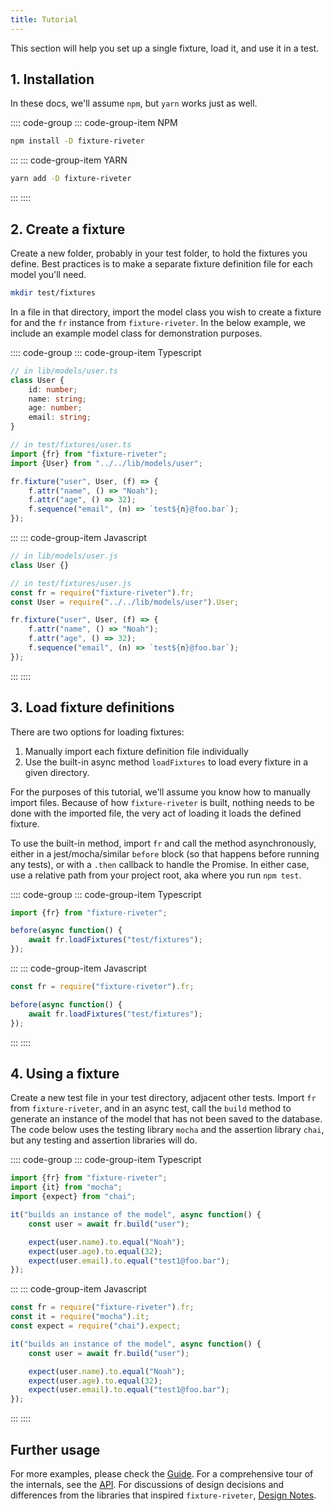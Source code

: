 ```yaml
---
title: Tutorial
---
```


This section will help you set up a single fixture, load it, and use it in a test.

## 1. Installation

In these docs, we'll assume `npm`, but `yarn` works just as well.

:::: code-group
::: code-group-item NPM

```bash
npm install -D fixture-riveter
```

:::
::: code-group-item YARN

```bash
yarn add -D fixture-riveter
```

:::
::::


## 2. Create a fixture

Create a new folder, probably in your test folder, to hold the fixtures you define. Best
practices is to make a separate fixture definition file for each model you'll need.

```bash
mkdir test/fixtures
```

In a file in that directory, import the model class you wish to create a fixture for and
the `fr` instance from `fixture-riveter`. In the below example, we include an example
model class for demonstration purposes.

:::: code-group
::: code-group-item Typescript

```typescript
// in lib/models/user.ts
class User {
    id: number;
    name: string;
    age: number;
    email: string;
}

// in test/fixtures/user.ts
import {fr} from "fixture-riveter";
import {User} from "../../lib/models/user";

fr.fixture("user", User, (f) => {
    f.attr("name", () => "Noah");
    f.attr("age", () => 32);
    f.sequence("email", (n) => `test${n}@foo.bar`);
});
```

:::
::: code-group-item Javascript

```javascript
// in lib/models/user.js
class User {}

// in test/fixtures/user.js
const fr = require("fixture-riveter").fr;
const User = require("../../lib/models/user").User;

fr.fixture("user", User, (f) => {
    f.attr("name", () => "Noah");
    f.attr("age", () => 32);
    f.sequence("email", (n) => `test${n}@foo.bar`);
});
```

:::
::::


## 3. Load fixture definitions

There are two options for loading fixtures:
1) Manually import each fixture definition file individually
2) Use the built-in async method `loadFixtures` to load every fixture in a given directory.

For the purposes of this tutorial, we'll assume you know how to manually import files.
Because of how `fixture-riveter` is built, nothing needs to be done with the imported
file, the very act of loading it loads the defined fixture.

To use the built-in method, import `fr` and call the method asynchronously, either in
a jest/mocha/similar `before` block (so that happens before running any tests), or with
a `.then` callback to handle the Promise. In either case, use a relative path from your
project root, aka where you run `npm test`.

:::: code-group
::: code-group-item Typescript

```typescript
import {fr} from "fixture-riveter";

before(async function() {
    await fr.loadFixtures("test/fixtures");
});
```

:::
::: code-group-item Javascript

```javascript
const fr = require("fixture-riveter").fr;

before(async function() {
    await fr.loadFixtures("test/fixtures");
});
```

:::
::::


## 4. Using a fixture

Create a new test file in your test directory, adjacent other tests. Import `fr` from
`fixture-riveter`, and in an async test, call the `build` method to generate an instance
of the model that has not been saved to the database. The code below uses the testing
library `mocha` and the assertion library `chai`, but any testing and assertion
libraries will do.

:::: code-group
::: code-group-item Typescript

```typescript
import {fr} from "fixture-riveter";
import {it} from "mocha";
import {expect} from "chai";

it("builds an instance of the model", async function() {
    const user = await fr.build("user");

    expect(user.name).to.equal("Noah");
    expect(user.age).to.equal(32);
    expect(user.email).to.equal("test1@foo.bar");
});
```

:::
::: code-group-item Javascript

```javascript
const fr = require("fixture-riveter").fr;
const it = require("mocha").it;
const expect = require("chai").expect;

it("builds an instance of the model", async function() {
    const user = await fr.build("user");

    expect(user.name).to.equal("Noah");
    expect(user.age).to.equal(32);
    expect(user.email).to.equal("test1@foo.bar");
});
```

:::
::::

## Further usage

For more examples, please check the [Guide](/guide/). For a comprehensive tour of the
internals, see the [API](/api/). For discussions of design decisions and differences
from the libraries that inspired `fixture-riveter`, [Design Notes](/notes/).
